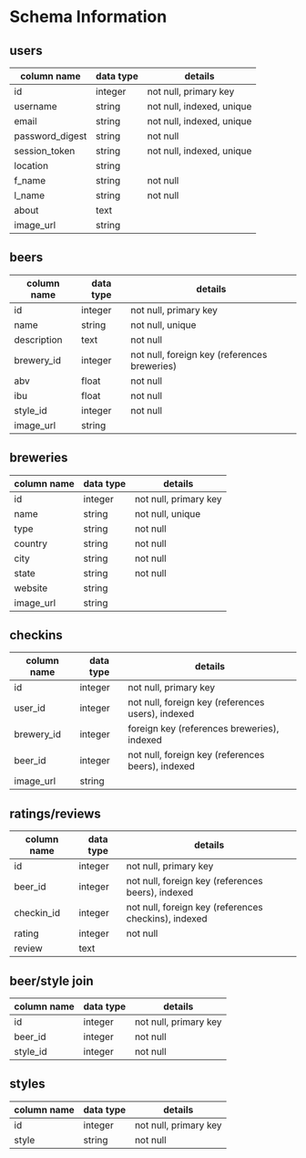 # Schema Information

## users
column name     | data type | details
----------------|-----------|-----------------------
id              | integer   | not null, primary key
username        | string    | not null, indexed, unique
email           | string    | not null, indexed, unique
password_digest | string    | not null
session_token   | string    | not null, indexed, unique
location        | string    |
f_name          | string    | not null
l_name          | string    | not null
about           | text      |
image_url       | string    |

## beers
column name     | data type | details
----------------|-----------|-----------------------
id              | integer   | not null, primary key
name            | string    | not null, unique
description     | text      | not null
brewery_id      | integer   | not null, foreign key (references breweries)
abv             | float     | not null
ibu             | float     | not null
style_id        | integer   | not null
image_url       | string    |

## breweries
column name | data type | details
------------|-----------|-----------------------
id          | integer   | not null, primary key
name        | string    | not null, unique
type        | string    | not null
country     | string    | not null
city        | string    | not null
state       | string    | not null
website     | string    |
image_url   | string    |

## checkins
column name | data type | details
------------|-----------|-----------------------
id          | integer   | not null, primary key
user_id     | integer   | not null, foreign key (references users), indexed
brewery_id  | integer   | foreign key (references breweries), indexed
beer_id     | integer   | not null, foreign key (references beers), indexed
image_url   | string    |

## ratings/reviews
column name | data type | details
------------|-----------|-----------------------
id          | integer   | not null, primary key
beer_id     | integer   | not null, foreign key (references beers), indexed
checkin_id  | integer   | not null, foreign key (references checkins), indexed
rating      | integer   | not null
review      | text      |

## beer/style join
column name | data type | details
------------|-----------|-------------------
id          | integer   | not null, primary key
beer_id     | integer   | not null
style_id    | integer   | not null

## styles
column name | data type | details
------------|-----------|-------------------
id          | integer   | not null, primary key
style       | string    | not null

